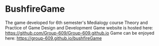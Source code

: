# BushfireGame
The game developed for 6th semester's Medialogy course Theory and Practice of Game Design and Development
Game website is hosted here: https://github.com/Group-609/Group-609.github.io
Game can be enjoyed here: https://group-609.github.io/bushfireGame
